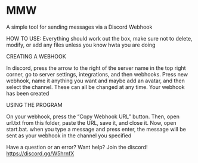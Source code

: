 # MMW
A simple tool for sending messages via a Discord Webhook

HOW TO USE:
Everything should work out the box, make sure not to delete, modify, or add any files unless you know hwta you are doing

CREATING A WEBHOOK

In discord, press the arrow to the right of the server name in the top right corner, go to server settings, integrations, and then webhooks. Press new webhook, name it anything you want and maybe add an avatar, and then select the channel. These can all be changed at any time. Your webhook has been created


USING THE PROGRAM

On your webhook, press the “Copy Webhook URL” button. Then, open url.txt from this folder, paste the URL, save it, and close it. Now, open start.bat. when you type a message and press enter, the message will be sent as your webhook in the channel you specified

Have a question or an error? Want help? Join the discord!
https://discord.gg/W5hrnfX